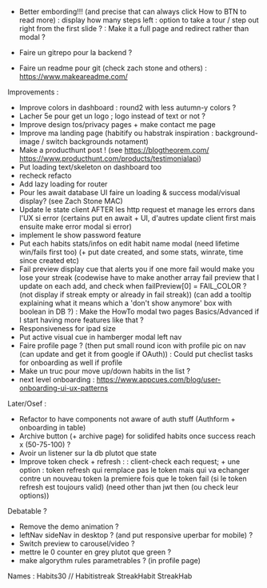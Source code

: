 - Better embording!!! (and precise that can always click How to BTN to read more)
: display how many steps left
: option to take a tour / step out right from the first slide ?
: Make it a full page and redirect rather than modal ?

- Faire un gitrepo pour la backend ?
- Faire un readme pour git (check zach stone and others) : https://www.makeareadme.com/

Improvements :
- Improve colors in dashboard : round2 with less autumn-y colors ?
- Lacher 5e pour get un logo ; logo instead of text or not ?
- Improve design tos/privacy pages + make contact me page
- Improve ma landing page (habitify ou habstrak inspiration : background-image / switch backgrounds notament)
- Make a producthunt post ! (see https://blogtheorem.com/ https://www.producthunt.com/products/testimonialapi)
- Put loading text/skeleton on dashboard too
- recheck refacto
- Add lazy loading for router
- Pour les await database UI faire un loading & success modal/visual display? (see Zach Stone MAC)
- Update le state client AFTER les http request et manage les errors dans l'UX si error (certains put en await + UI, d'autres update client first mais ensuite make error modal si error)
- implement le show password feature
- Put each habits stats/infos on edit habit name modal (need lifetime win/fails first too) (+ put date created, and some stats, winrate, time since created etc)
- Fail preview display cue that alerts you if one more fail would make you lose your streak (codewise have to make another array fail preview that I update on each add, and check when failPreview[0] = FAIL_COLOR ? (not display if streak empty or already in fail streak)) (can add a tooltip explaining what it means which a 'don't show anymore' box with boolean in DB ?)
: Make the HowTo modal two pages Basics/Advanced if I start having more features like that ?
- Responsiveness for ipad size
- Put active visual cue in hamberger modal left nav
- Faire profile page ? (then put small round icon with profile pic on nav (can update and get it from google if OAuth))
: Could put checlist tasks for onboarding as well if profile 
- Make un truc pour move up/down habits in the list ?
- next level onboarding : https://www.appcues.com/blog/user-onboarding-ui-ux-patterns

Later/Osef :
- Refactor to have components not aware of auth stuff (Authform + onboarding in table)
- Archive button (+ archive page) for solidifed habits once success reach x (50-75-100) ?
- Avoir un listener sur la db plutot que state
- Improve token check + refresh :
: client-check each request; + une option : token refresh qui remplace pas le token mais qui va echanger contre un nouveau token la premiere fois que le token fail (si le token refresh est toujours valid) (need other than jwt then (ou check leur options))

Debatable ?
- Remove the demo animation ?
- leftNav sideNav in desktop ? (and put responsive uperbar for mobile) ?
-  Switch preview to carousel/video ?
- mettre le 0 counter en grey plutot que green ?
- make algorythm rules parametrables ? (in profile page)


Names : Habits30 // Habitistreak StreakHabit StreakHab 
